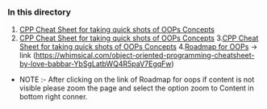 ### In this directory

 1. [CPP Cheat Sheet for taking quick shots of OOPs Concepts](C++_OOP.md)
 2. [CPP Cheat Sheet for taking quick shots of OOPs Concepts](Java_OOP.md)
 3.[CPP Cheat Sheet for taking quick shots of OOPs Concepts](Python_OOP.md)
 4.[Roadmap for OOPs](Road_map_for_OOPs.pdf) -> link (https://whimsical.com/object-oriented-programming-cheatsheet-by-love-babbar-YbSgLatbWQ4R5paV7EgqFw) 
 * NOTE :- After clicking on the link of Roadmap for oops if content is not visible please zoom the page and select the option zoom to Content in bottom right conner.